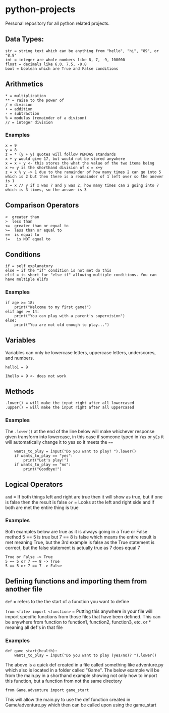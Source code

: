 # python-projects
Personal repository for all python related projects.

## Data Types:

```
str = string text which can be anything from "hello", "hi", "89", or "8.9"
int = integer are whole numbers like 8, 7, -9, 100000
float = decimals like 6.0, 7.5, -9.8 
bool = boolean which are True and False conditions
```

## Arithmetics
```
* = multiplication
** = raise to the power of
/ = division
+ = addition
- = subtraction
% = modulas (remainder of a divison)
// = integer division
```

### Examples
```
x = 9
y = 8
z = * (y + y) quotes will follow PEMDAS standards 
x + y would give 17, but would not be stored anywhere
x = x + y <- this stores the what the value of the two items being
x += y is the shorthand division of x = x+y
z = x % y -> 1 due to the ramainder of how many times 2 can go into 5 which is 2 but then there is a reamainder of 1 left over so the answer is 1
z = x // y if x was 7 and y was 2, how many times can 2 going into 7 which is 3 times, so the answer is 3
```

## Comparison Operators 
```
<  greater than
>  less than
<=  greater than or equal to
>=  less than or equal to
==  is equal to
!=   is NOT equal to
```

## Conditions 
```
if = self explanatory
else = if the "if" condition is not met do this
elif = is short for "else if" allowing multiple conditions. You can have multiple elifs
```

### Examples
```
if age >= 18:
    print("Welcome to my first game!")
elif age >= 14:
    print("You can play with a parent's supervision")
else:
    print("You are not old enough to play...")
```

## Variables
Variables can only be lowercase letters, uppercase letters, underscores, and numbers. 
```
hello1 = 9 

1hello = 9 <- does not work
```

## Methods
```
.lower() = will make the input right after all lowercased
.upper() = will make the input right after all uppercased
```

### Examples
The `.lower()` at the end of the line below will make whichever response given transform into lowercase, in this case if someone typed in `Yes` or `yEs` it will automatically change it to yes so it meets the `==`
```
    wants_to_play = input("Do you want to play? ").lower()
    if wants_to_play == "yes":
        print("Let's play!")
    if wants_to_play == "no":
        print("Goodbye!")
```

## Logical Operators
`and` = If both things left and right are true then it will show as true, but if one is false then the result is false
`or` = Looks at the left and right side and if both are met the entire thing is true

### Examples
Both examples below are true as it is always going in a True or False method 5 == 5 is true but 7 == 8 is false which means the entire result is met meaning True, but the 3rd example is false as the True statement is correct, but the false statement is actually true as 7 does equal 7
```
True or False -> True
5 == 5 or 7 == 8 -> True 
5 == 5 or 7 == 7 -> False
```

## Defining functions and importing them from another file
`def` = refers to the the start of a function you want to define

`from <file> import <function>` = Putting this anywhere in your file will import specific functions from those files that have been defined. This can be anywhere from function to function1, function2, function3, etc. or * meaning all def's in that file

### Examples
```
def game_start(health):
    wants_to_play = input("Do you want to play (yes/no)? ").lower()
```

The above is a quick def created in a file called something like adventure.py which also is located in a folder called "Game". The below example will be from the main.py in a shorthand example showing not only how to import this function, but a function from not the same directory

`from Game.adventure import game_start`

This will allow the main.py to use the def function created in Game/adventure.py which then can be called upon using the game_start